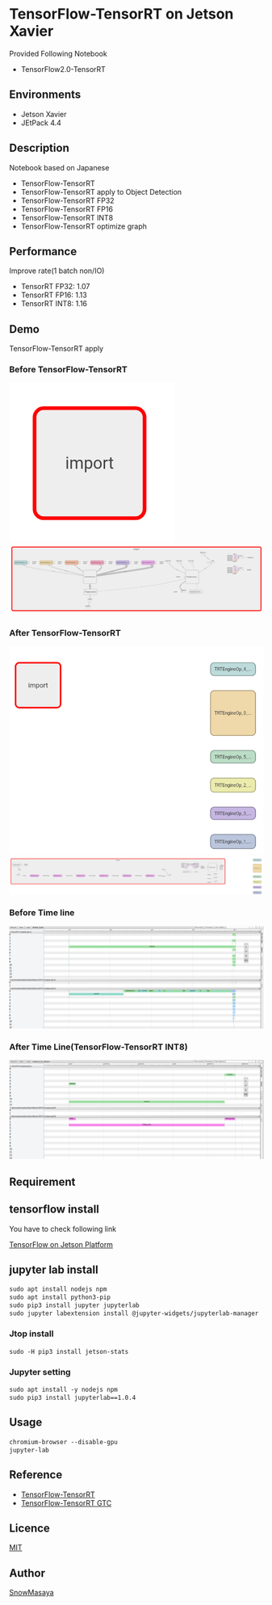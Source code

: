 TensorFlow-TensorRT on Jetson Xavier
====

Provided Following Notebook

- TensorFlow2.0-TensorRT

## Environments

- Jetson Xavier
- JEtPack 4.4

## Description

Notebook based on Japanese

- TensorFlow-TensorRT
 - TensorFlow-TensorRT apply to Object Detection
  - TensorFlow-TensorRT FP32
  - TensorFlow-TensorRT FP16
  - TensorFlow-TensorRT INT8
  - TensorFlow-TensorRT optimize graph

## Performance

Improve rate(1 batch non/IO)

- TensorRT FP32: 1.07
- TensorRT FP16: 1.13
- TensorRT INT8: 1.16

## Demo

TensorFlow-TensorRT apply

### Before TensorFlow-TensorRT

![image](./images/tensorboard.png)
![image](./images/tensorboard_2.png)

### After TensorFlow-TensorRT

![image](./images/tensorboard_tensorflow-tensorrt.png)
![image](./images/tensorboard_tensorflow-tensorrt2.png)

### Before Time line

![image](./images/time_line.png)

### After Time Line(TensorFlow-TensorRT INT8)

![image](./images/time_line_int8.png)

## Requirement

## tensorflow install

You have to check following link

[TensorFlow on Jetson Platform](https://docs.nvidia.com/deeplearning/frameworks/install-tf-jetson-platform/index.html)

## jupyter lab install

```
sudo apt install nodejs npm
sudo apt install python3-pip
sudo pip3 install jupyter jupyterlab
sudo jupyter labextension install @jupyter-widgets/jupyterlab-manager
```

### Jtop install

```
sudo -H pip3 install jetson-stats
```

### Jupyter setting

```
sudo apt install -y nodejs npm
sudo pip3 install jupyterlab==1.0.4
```

## Usage

```
chromium-browser --disable-gpu
jupyter-lab
```

## Reference

- [TensorFlow-TensorRT](https://docs.nvidia.com/deeplearning/frameworks/tf-trt-user-guide/index.html)
- [TensorFlow-TensorRT GTC](https://developer.nvidia.com/gtc/2019/video/S9431)

## Licence

[MIT](https://github.com/tcnksm/tool/blob/master/LICENCE)

## Author

[SnowMasaya](https://github.com/SnowMasaya)